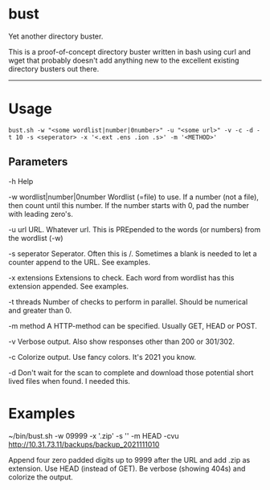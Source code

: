 # bust
Yet another directory buster.

This is a proof-of-concept directory buster written in bash using curl and wget that probably doesn't add anything new to the excellent existing directory busters out there.

---
  
# Usage
 
`bust.sh -w "<some wordlist|number|0number>" -u "<some url>" -v -c -d -t 10 -s <seperator> -x '<.ext .ens .ion .s>' -m '<METHOD>'`
  
## Parameters
 
-h				Help

-w wordlist|number|0number	Wordlist (=file) to use. If a number (not a file), then count until this number. If the number starts with 0, pad the number with leading zero's.

-u url			    URL. Whatever url. This is PREpended to the words (or numbers) from the wordlist (-w)

-s seperator		Seperator. Often this is /. Sometimes a blank is needed to let a counter append to the URL. See examples.

-x extensions		Extensions to check. Each word from wordlist has this extension appended. See examples.

-t threads			Number of checks to perform in parallel. Should be numerical and greater than 0.

-m method			  A HTTP-method can be specified. Usually GET, HEAD or POST.

-v              Verbose output. Also show responses other than 200 or 301/302.

-c				      Colorize output. Use fancy colors. It's 2021 you know.

-d				      Don't wait for the scan to complete and download those potential short lived files when found. I needed this.
 

# Examples
 
~/bin/bust.sh -w 09999 -x '.zip' -s '' -m HEAD -cvu http://10.31.73.11/backups/backup_2021111010

Append four zero padded digits up to 9999 after the URL and add .zip as extension. Use HEAD (instead of GET). Be verbose (showing 404s) and colorize the output.
 
